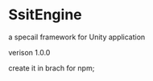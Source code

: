 # SsitEngine
a specail framework for Unity application

verison 1.0.0

create it in brach for npm;


